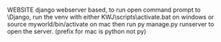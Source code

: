 WEBSITE
django webserver based, to run open command prompt to \Django\, run the venv with either KWJ\scripts\activate.bat on windows or source myworld/bin/activate on mac
then run py manage.py runserver to open the server. (prefix for mac is python not py)
